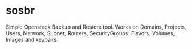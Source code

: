 # sosbr
Simple Openstack Backup and Restore tool. Works on Domains, Projects, Users, Network, Subnet, Routers, SecurityGroups, Flavors, Volumes, Images and keypairs.
